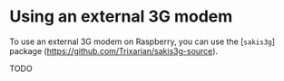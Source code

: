 Using an external 3G modem
===

To use an external 3G modem on Raspberry, you can use the [`sakis3g`] package (https://github.com/Trixarian/sakis3g-source).

TODO